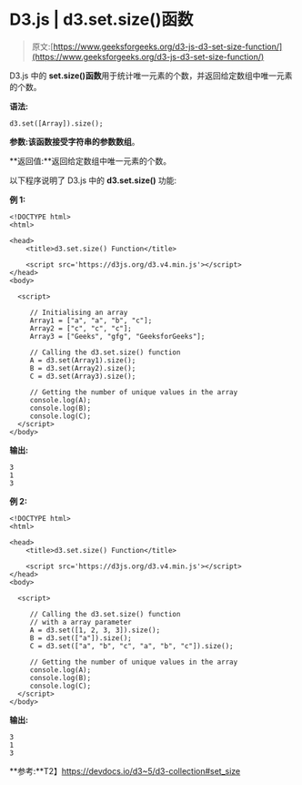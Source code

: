 # D3.js | d3.set.size()函数

> 原文:[https://www.geeksforgeeks.org/d3-js-d3-set-size-function/](https://www.geeksforgeeks.org/d3-js-d3-set-size-function/)

D3.js 中的 **set.size()函数**用于统计唯一元素的个数，并返回给定数组中唯一元素的个数。

**语法:**

```
d3.set([Array]).size();
```

**参数:**该函数接受字符串的参数**数组**。

**返回值:**返回给定数组中唯一元素的个数。

以下程序说明了 D3.js 中的 **d3.set.size()** 功能:

**例 1:**

```
<!DOCTYPE html>
<html>

<head>
    <title>d3.set.size() Function</title>

    <script src='https://d3js.org/d3.v4.min.js'></script>
</head>
<body>

  <script>

     // Initialising an array
     Array1 = ["a", "a", "b", "c"];
     Array2 = ["c", "c", "c"];
     Array3 = ["Geeks", "gfg", "GeeksforGeeks"];

     // Calling the d3.set.size() function
     A = d3.set(Array1).size();
     B = d3.set(Array2).size();
     C = d3.set(Array3).size();

     // Getting the number of unique values in the array
     console.log(A);
     console.log(B);
     console.log(C);
  </script>
</body>
```

**输出:**

```
3
1
3

```

**例 2:**

```
<!DOCTYPE html>
<html>

<head>
    <title>d3.set.size() Function</title>

    <script src='https://d3js.org/d3.v4.min.js'></script>
</head>
<body>

  <script>

     // Calling the d3.set.size() function
     // with a array parameter
     A = d3.set([1, 2, 3, 3]).size();
     B = d3.set(["a"]).size();
     C = d3.set(["a", "b", "c", "a", "b", "c"]).size();

     // Getting the number of unique values in the array
     console.log(A);
     console.log(B);
     console.log(C);
  </script>
</body>
```

**输出:**

```
3
1
3

```

**参考:**T2】https://devdocs.io/d3~5/d3-collection#set_size